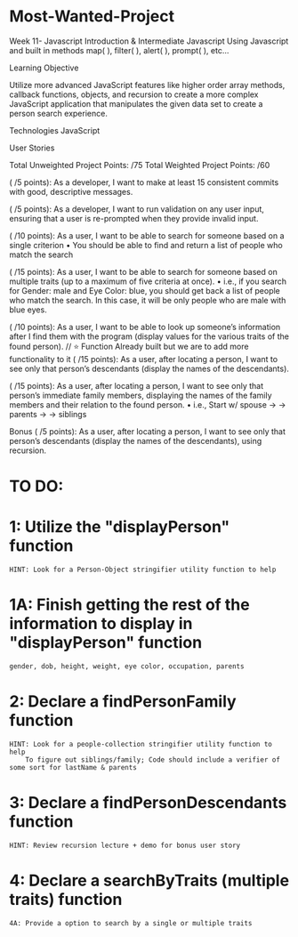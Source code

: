 # Most-Wanted-Project
Week 11- Javascript Introduction & Intermediate Javascript
Using Javascript and built in methods map( ), filter( ), alert( ), prompt( ), etc...

Learning Objective

Utilize more advanced JavaScript features like higher order array methods, callback functions, objects, and recursion to create a more complex JavaScript application that manipulates the given data set to create a person search experience.

Technologies
JavaScript

User Stories

Total Unweighted Project Points: /75
Total Weighted Project Points: /60

( /5 points): As a developer, I want to make at least 15 consistent commits with good, descriptive messages.

( /5 points): As a developer, I want to run validation on any user input, ensuring that a user is re-prompted when they provide invalid input.

( /10 points): As a user, I want to be able to search for someone based on a single criterion   • You should be able to find and return a list of people who match the search

( /15 points): As a user, I want to be able to search for someone based on multiple traits (up to a maximum of five criteria at once).
• i.e., if you search for Gender: male and Eye Color: blue, you should get back a list of people who match the search. In this case, it will be only people who are male with blue eyes.

( /10 points): As a user, I want to be able to look up someone’s information after I find them with the program (display values for the various traits of the found person).
        // ⭐ Function Already built but we are to add more functionality to it
( /15 points): As a user, after locating a person, I want to see only that person’s descendants (display the names of the descendants).

( /15 points): As a user, after locating a person, I want to see only that person’s immediate family members, displaying the names of the family members and their relation to the found person.
    • i.e., Start w/ spouse → → parents → → siblings

Bonus
( /5 points): As a user, after locating a person, I want to see only that person’s descendants (display the names of the descendants), using recursion.


# TO DO:

# 1: Utilize the "displayPerson" function
    HINT: Look for a Person-Object stringifier utility function to help
# 1A: Finish getting the rest of the information to display in "displayPerson" function
    gender, dob, height, weight, eye color, occupation, parents

# 2: Declare a findPersonFamily function 
    HINT: Look for a people-collection stringifier utility function to help
        To figure out siblings/family; Code should include a verifier of some sort for lastName & parents
# 3: Declare a findPersonDescendants function
    HINT: Review recursion lecture + demo for bonus user story

# 4: Declare a searchByTraits (multiple traits) function 
    4A: Provide a option to search by a single or multiple traits
